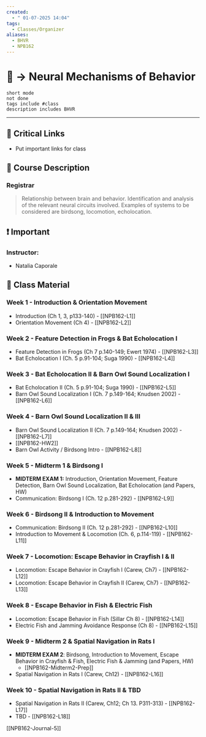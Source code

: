 ```yaml
---
created:
  - " 01-07-2025 14:04"
tags:
  - Classes/Organizer
aliases:
  - BHVR
  - NPB162
---
```


# 📗 -> Neural Mechanisms of Behavior
```tasks
short mode
not done
tags include #class
description includes BHVR
```
---
## 🔗 Critical Links
- Put important links for class

## 🔶 Course Description
### Registrar
> Relationship between brain and behavior. Identification and analysis of the relevant neural circuits involved. Examples of systems to be considered are birdsong, locomotion, echolocation.


## ❗ Important
### Instructor: 
- Natalia Caporale


## 📄 Class Material
### Week 1 - Introduction & Orientation Movement
- Introduction (Ch 1, 3, p133-140) - [[NPB162-L1]]
- Orientation Movement (Ch 4) - [[NPB162-L2]]

### Week 2 - Feature Detection in Frogs & Bat Echolocation I
- Feature Detection in Frogs (Ch 7 p.140-149; Ewert 1974) - [[NPB162-L3]]
- Bat Echolocation I (Ch. 5 p.91-104; Suga 1990) - [[NPB162-L4]]

### Week 3 - Bat Echolocation II & Barn Owl Sound Localization I
- Bat Echolocation II (Ch. 5 p.91-104; Suga 1990) - [[NPB162-L5]]
- Barn Owl Sound Localization I (Ch. 7 p.149-164; Knudsen 2002) - [[NPB162-L6]]

### Week 4 - Barn Owl Sound Localization II & III
- Barn Owl Sound Localization II (Ch. 7 p.149-164; Knudsen 2002) - [[NPB162-L7]]
- [[NPB162-HW2]]
- Barn Owl Activity / Birdsong Intro - [[NPB162-L8]]

### Week 5 - Midterm 1 & Birdsong I
- **MIDTERM EXAM 1:** Introduction, Orientation Movement, Feature Detection, Barn Owl Sound Localization, Bat Echolocation (and Papers, HW)
- Communication: Birdsong I (Ch. 12 p.281-292) - [[NPB162-L9]]

### Week 6 - Birdsong II & Introduction to Movement
- Communication: Birdsong II (Ch. 12 p.281-292) - [[NPB162-L10]]
- Introduction to Movement & Locomotion (Ch. 6, p.114-119) - [[NPB162-L11]]

### Week 7 - Locomotion: Escape Behavior in Crayfish I & II
- Locomotion: Escape Behavior in Crayfish I (Carew, Ch7) - [[NPB162-L12]]
- Locomotion: Escape Behavior in Crayfish II (Carew, Ch7) - [[NPB162-L13]]

### Week 8 - Escape Behavior in Fish & Electric Fish
- Locomotion: Escape Behavior in Fish (Sillar Ch 8) - [[NPB162-L14]]
- Electric Fish and Jamming Avoidance Response (Ch 8) - [[NPB162-L15]]

### Week 9 - Midterm 2 & Spatial Navigation in Rats I
- **MIDTERM EXAM 2**: Birdsong, Introduction to Movement, Escape Behavior in Crayfish & Fish, Electric Fish & Jamming (and Papers, HW)
	- [[NPB162-Midterm2-Prep]]
- Spatial Navigation in Rats I (Carew, Ch12) - [[NPB162-L16]]

### Week 10 - Spatial Navigation in Rats II & TBD
- Spatial Navigation in Rats II (Carew, Ch12; Ch 13. P311-313) - [[NPB162-L17]]
- TBD - [[NPB162-L18]]

[[NPB162-Journal-5]]





